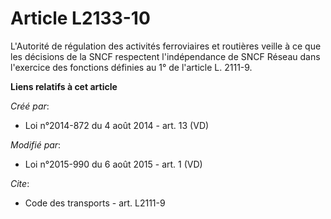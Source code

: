 # Article L2133-10

L'Autorité de régulation des activités ferroviaires et routières veille à ce que les décisions de la SNCF respectent
l'indépendance de SNCF Réseau dans l'exercice des fonctions définies au 1° de l'article L. 2111-9.

**Liens relatifs à cet article**

_Créé par_:

  - Loi n°2014-872 du 4 août 2014 - art. 13 (VD)

_Modifié par_:

  - Loi n°2015-990 du 6 août 2015 - art. 1 (VD)

_Cite_:

  - Code des transports - art. L2111-9
